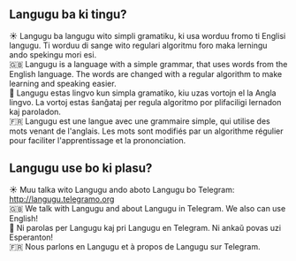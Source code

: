 ## Langugu ba ki tingu?

:sunny: Langugu ba langugu wito simpli gramatiku, ki usa worduu fromo ti Englisi langugu. Ti worduu di sange wito regulari algoritmu foro maka lerningu ando spekingu mori esi.  
:gb: Langugu is a language with a simple grammar, that uses words from the English language. The words are changed with a regular algorithm to make learning and speaking easier.  
:green_heart: Langugu estas lingvo kun simpla gramatiko, kiu uzas vortojn el la Angla lingvo. La vortoj estas ŝanĝataj per regula algoritmo por plifaciligi lernadon kaj paroladon.  
:fr: Langugu est une langue avec une grammaire simple, qui utilise des mots venant de l'anglais. Les mots sont modifiés par un algorithme régulier pour faciliter l'apprentissage et la prononciation.

## Langugu use bo ki plasu?

:sunny: Muu talka wito Langugu ando aboto Langugu bo Telegram: http://langugu.telegramo.org  
:gb: We talk with Langugu and about Langugu in Telegram. We also can use English!  
:green_heart: Ni parolas per Langugu kaj pri Langugu en Telegram. Ni ankaŭ povas uzi Esperanton!  
:fr: Nous parlons en Langugu et à propos de Langugu sur Telegram.
